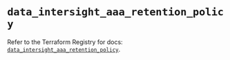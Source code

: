# `data_intersight_aaa_retention_policy`

Refer to the Terraform Registry for docs: [`data_intersight_aaa_retention_policy`](https://registry.terraform.io/providers/ciscodevnet/intersight/1.0.71/docs/data-sources/aaa_retention_policy).
